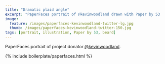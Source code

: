 ```yaml
---
title: "Dramatic plaid angle"
excerpt: "PaperFaces portrait of @kevinwoodland drawn with Paper by 53 on an iPad."
image: 
  feature: /images/paperfaces-kevinwoodland-twitter-lg.jpg
  thumb: /images/paperfaces-kevinwoodland-twitter-150.jpg
tags: [portrait, illustration, Paper by 53, beard]
---
```


PaperFaces portrait of project donator [@kevinwoodland](http://twitter.com/kevinwoodland).

{% include boilerplate/paperfaces.html %}